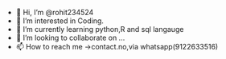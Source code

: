 - 👋 Hi, I’m @rohit234524
- 👀 I’m interested in Coding.
- 🌱 I’m currently learning python,R and sql langauge
- 💞️ I’m looking to collaborate on ...
- 📫 How to reach me ->contact.no,via whatsapp(9122633516)

<!---
rohit234524/rohit234524 is a ✨ special ✨ repository because its `README.md` (this file) appears on your GitHub profile.
You can click the Preview link to take a look at your changes.
--->
